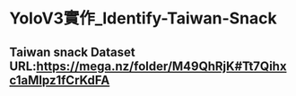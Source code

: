 # YoloV3實作_Identify-Taiwan-Snack

Taiwan snack Dataset URL:https://mega.nz/folder/M49QhRjK#Tt7Qihxc1aMIpz1fCrKdFA
-------------------

